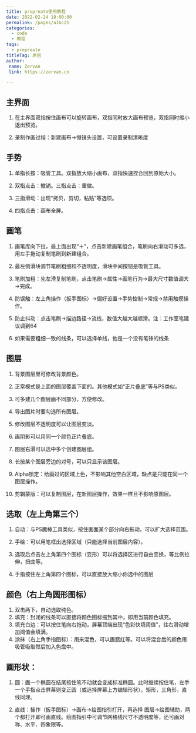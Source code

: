 ```yaml
---
title: propreate使用教程
date: 2022-02-24 18:00:00
permalink: /pages/a1bc21
categories:
  - code
  - 教程
tags:
  - propreate
titleTag: 原创 
author:
 name: Zervan
 link: https://zervan.cn

---
```


## 主界面

1. 在主界面双指按住画布可以旋转画布，双指同时放大画布预览，双指同时缩小退出预览。

2. 录制作画过程：新建画布→慢镜头设置，可设置录制清晰度

## 手势

1. 单指长按：吸管工具。双指放大缩小画布，双指快速捏合回到原始大小。

2. 双指点击：撤销。三指点击：重做。

3. 三指滑动：出现“拷贝，剪切，粘贴”等选项。

4. 四指点击：画布全屏。

## 画笔

1. 画笔库向下拉，最上面出现“＋”，点击新建画笔组合，笔刷向右滑动可多选，用左手拖动复制笔刷到新建组合。

2. 最左侧滑块调节笔刷粗细和不透明度，滑块中间按钮是吸管工具。

3. 笔刷加粗：先左滑复制笔刷，点击笔刷→属性→画笔行为→最大尺寸数值调大→完成。

4. 防误触：左上角操作（扳手图标）→偏好设置→手势控制→常规→禁用触摸操作。

5. 防止抖动：点击笔刷→描边路径→流线，数值大越大越顺滑。注：工作室笔建议调到64
6. 如果需要粗细一致的线条，可以选择单线，他是一个没有笔锋的线条

## 图层

1. 背景图层里可修改背景颜色。

2. 正常模式是上面的图层覆盖下面的。其他模式如“正片叠底”等与PS类似。

3. 可多建几个图层画不同部分，方便修改。

4. 导出图片时要勾选所有图层。

5. 修改图层不透明度可以让图层变淡。

6. 画阴影可以用同一个颜色正片叠底。

7. 图层右滑可以选中多个创建图层组。

8. 长按某个图层旁边的对号，可以只显示该图层。

9. Alpha锁定：给画过的区域上色，不影响其他空白区域，缺点是只能在同一个图层操作。
10. 剪辑蒙版：可以复制图层，在新图层操作，效果一样且不影响原图层。

## 选取（左上角第三个）

1. 自动：与PS魔棒工具类似，按住画面某个部分向右拖动，可以扩大选择范围。

2. 手绘：可以用笔框出选择区域（只能选择当前图层内容）。

3. 选取后点击左上角第四个图标（变形）可以将选择区进行自由变换，等比例拉伸，扭曲等。
4. 手指按住左上角第四个图标，可以直接放大缩小你选中的图层

## 颜色（右上角圆形图标）

1. 双击两下，自动选取纯色。
2. 填充：封闭的线条可以直接将颜色图标拖到其中，即用当前颜色填充。
3. 填充白边：可以按住笔向右拖动，屏幕顶端出现“色彩快填阈值”，往右滑动增加阈值会填满。
4. 涂抹（右上角手指图标）：用来混色，可以画腮红等。可以将混合后的颜色用吸管吸取然后加入色盘中。

## 画形状：

1. 圆：画一个椭圆在结尾按住笔不动就会变成标准椭圆。此时继续按住笔，左手一个手指点击屏幕则变正圆（或选择屏幕上方编辑形状）。矩形，三角形，直线同理。

2. 直线：操作（扳手图标）→画布→绘图指引打开，再选择 图层→绘图辅助，两个都打开即可画直线。绘图指引中可调节网格线尺寸不透明度等，还可画对称、水平、四象限等。